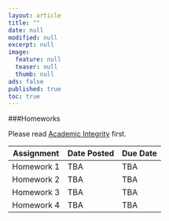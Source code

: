 ```yaml
---
layout: article
title: ""
date: null
modified: null
excerpt: null
image: 
  feature: null
  teaser: null
  thumb: null
ads: false
published: true
toc: true
---
```


###Homeworks

Please read [Academic Integrity](http://www.faculty.umd.edu/teach/integrity.html) first.

Assignment | Date Posted | Due Date
---------- | ----------- | --------
Homework 1 | TBA         | TBA     
Homework 2 | TBA         | TBA     
Homework 3 | TBA         | TBA     
Homework 4 | TBA         | TBA     